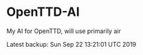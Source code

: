 # OpenTTD-AI
My AI for OpenTTD, will use primarily air

Latest backup: Sun Sep 22 13:21:01 UTC 2019
